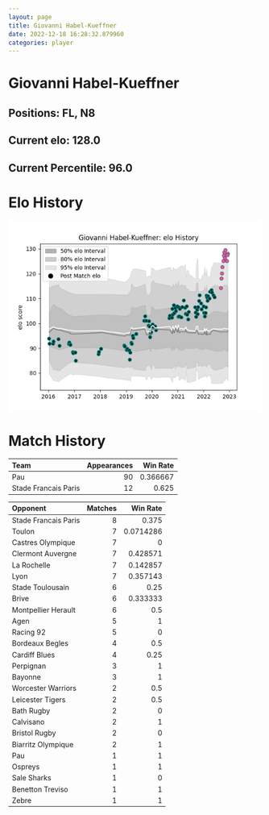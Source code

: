 ```yaml
---  
layout: page  
title: Giovanni Habel-Kueffner  
date: 2022-12-18 16:28:32.879960  
categories: player  
---
```

# Giovanni Habel-Kueffner

## Positions: FL, N8

## Current elo: 128.0

## Current Percentile: 96.0

# Elo History


![elo history](history_GiovanniHabel-Kueffner.png)
# Match History


| Team                 |   Appearances |   Win Rate |
|:---------------------|--------------:|-----------:|
| Pau                  |            90 |   0.366667 |
| Stade Francais Paris |            12 |   0.625    |

| Opponent             |   Matches |   Win Rate |
|:---------------------|----------:|-----------:|
| Stade Francais Paris |         8 |  0.375     |
| Toulon               |         7 |  0.0714286 |
| Castres Olympique    |         7 |  0         |
| Clermont Auvergne    |         7 |  0.428571  |
| La Rochelle          |         7 |  0.142857  |
| Lyon                 |         7 |  0.357143  |
| Stade Toulousain     |         6 |  0.25      |
| Brive                |         6 |  0.333333  |
| Montpellier Herault  |         6 |  0.5       |
| Agen                 |         5 |  1         |
| Racing 92            |         5 |  0         |
| Bordeaux Begles      |         4 |  0.5       |
| Cardiff Blues        |         4 |  0.25      |
| Perpignan            |         3 |  1         |
| Bayonne              |         3 |  1         |
| Worcester Warriors   |         2 |  0.5       |
| Leicester Tigers     |         2 |  0.5       |
| Bath Rugby           |         2 |  0         |
| Calvisano            |         2 |  1         |
| Bristol Rugby        |         2 |  0         |
| Biarritz Olympique   |         2 |  1         |
| Pau                  |         1 |  1         |
| Ospreys              |         1 |  1         |
| Sale Sharks          |         1 |  0         |
| Benetton Treviso     |         1 |  1         |
| Zebre                |         1 |  1         |